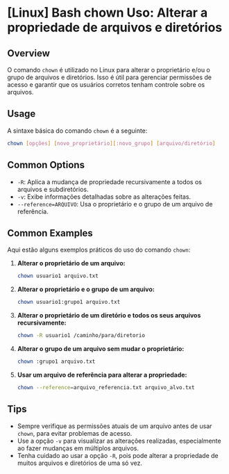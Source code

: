 # [Linux] Bash chown Uso: Alterar a propriedade de arquivos e diretórios

## Overview
O comando `chown` é utilizado no Linux para alterar o proprietário e/ou o grupo de arquivos e diretórios. Isso é útil para gerenciar permissões de acesso e garantir que os usuários corretos tenham controle sobre os arquivos.

## Usage
A sintaxe básica do comando `chown` é a seguinte:

```bash
chown [opções] [novo_proprietário][:novo_grupo] [arquivo/diretório]
```

## Common Options
- `-R`: Aplica a mudança de propriedade recursivamente a todos os arquivos e subdiretórios.
- `-v`: Exibe informações detalhadas sobre as alterações feitas.
- `--reference=ARQUIVO`: Usa o proprietário e o grupo de um arquivo de referência.

## Common Examples
Aqui estão alguns exemplos práticos do uso do comando `chown`:

1. **Alterar o proprietário de um arquivo:**
   ```bash
   chown usuario1 arquivo.txt
   ```

2. **Alterar o proprietário e o grupo de um arquivo:**
   ```bash
   chown usuario1:grupo1 arquivo.txt
   ```

3. **Alterar o proprietário de um diretório e todos os seus arquivos recursivamente:**
   ```bash
   chown -R usuario1 /caminho/para/diretorio
   ```

4. **Alterar o grupo de um arquivo sem mudar o proprietário:**
   ```bash
   chown :grupo1 arquivo.txt
   ```

5. **Usar um arquivo de referência para alterar a propriedade:**
   ```bash
   chown --reference=arquivo_referencia.txt arquivo_alvo.txt
   ```

## Tips
- Sempre verifique as permissões atuais de um arquivo antes de usar `chown`, para evitar problemas de acesso.
- Use a opção `-v` para visualizar as alterações realizadas, especialmente ao fazer mudanças em múltiplos arquivos.
- Tenha cuidado ao usar a opção `-R`, pois pode alterar a propriedade de muitos arquivos e diretórios de uma só vez.